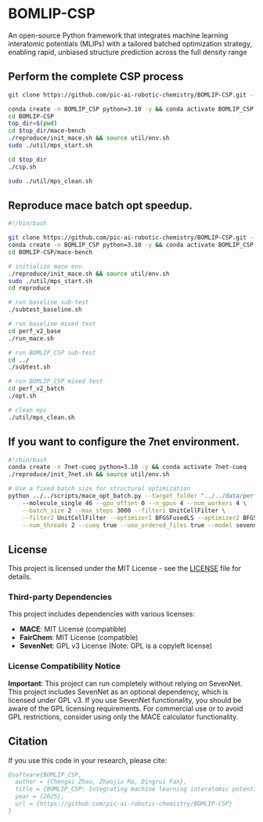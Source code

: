 # BOMLIP-CSP

An open-source Python framework that integrates machine learning interatomic 
potentials (MLIPs) with a tailored batched optimization strategy, enabling rapid, 
unbiased structure prediction across the full density range

## Perform the complete CSP process

```sh
git clone https://github.com/pic-ai-robotic-chemistry/BOMLIP-CSP.git --recursive && cd BOMLIP-CSP

conda create -n BOMLIP_CSP python=3.10 -y && conda activate BOMLIP_CSP
cd BOMLIP-CSP
top_dir=$(pwd)
cd $top_dir/mace-bench
./reproduce/init_mace.sh && source util/env.sh
sudo ./util/mps_start.sh

cd $top_dir
./csp.sh

sudo ./util/mps_clean.sh
```
## Reproduce mace batch opt speedup.

```sh
#!/bin/bash

git clone https://github.com/pic-ai-robotic-chemistry/BOMLIP-CSP.git --recursive && cd BOMLIP-CSP
conda create -n BOMLIP_CSP python=3.10 -y && conda activate BOMLIP_CSP
cd BOMLIP-CSP/mace-bench

# initialize mace env.
./reproduce/init_mace.sh && source util/env.sh
sudo ./util/mps_start.sh
cd reproduce

# run baseline sub-test
./subtest_baseline.sh

# run baseline mixed test
cd perf_v2_base
./run_mace.sh

# run BOMLIP_CSP sub-test
cd ../
./subtest.sh

# run BOMLIP_CSP mixed test
cd perf_v2_batch
./opt.sh

# clean mps
./util/mps_clean.sh

```

## If you want to configure the 7net environment.

```sh
#!/bin/bash
conda create -n 7net-cueq python=3.10 -y && conda activate 7net-cueq
./reproduce/init_7net.sh && source util/env.sh

# Use a fixed batch size for structural optimization
python ../../scripts/mace_opt_batch.py --target_folder "../../data/perf_v2" \ 
    --molecule_single 46 --gpu_offset 0 --n_gpus 4 --num_workers 4 \
    --batch_size 2 --max_steps 3000 --filter1 UnitCellFilter \
    --filter2 UnitCellFilter --optimizer1 BFGSFusedLS --optimizer2 BFGS \
    --num_threads 2 --cueq true --use_ordered_files true --model sevennet
```

## License

This project is licensed under the MIT License - see the [LICENSE](LICENSE) file for details.

### Third-party Dependencies

This project includes dependencies with various licenses:
- **MACE**: MIT License (compatible)
- **FairChem**: MIT License (compatible)
- **SevenNet**: GPL v3 License (Note: GPL is a copyleft license)

### License Compatibility Notice

**Important**: This project can run completely without relying on SevenNet. 
This project includes SevenNet as an optional dependency, which is licensed under GPL v3.
If you use SevenNet functionality, you should be aware of the GPL licensing requirements.
For commercial use or to avoid GPL restrictions, consider using only the MACE calculator 
functionality.

## Citation

If you use this code in your research, please cite:

```bibtex
@software{BOMLIP_CSP,
  author = {Chengxi Zhao, Zhaojia Ma, Dingrui Fan},
  title = {BOMLIP_CSP: Integrating machine learning interatomic potentials with batched optimization for crystal structure prediction},
  year = {2025},
  url = {https://github.com/pic-ai-robotic-chemistry/BOMLIP-CSP}
}
```